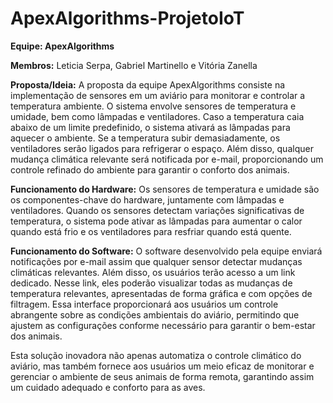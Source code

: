 #                                                                       ApexAlgorithms-ProjetoIoT

**Equipe: ApexAlgorithms**

**Membros:** Leticia Serpa, Gabriel Martinello e Vitória Zanella

**Proposta/Ideia:**
A proposta da equipe ApexAlgorithms consiste na implementação de sensores em um aviário para monitorar e controlar a temperatura ambiente. O sistema envolve sensores de temperatura e umidade, bem como lâmpadas e ventiladores. Caso a temperatura caia abaixo de um limite predefinido, o sistema ativará as lâmpadas para aquecer o ambiente. Se a temperatura subir demasiadamente, os ventiladores serão ligados para refrigerar o espaço. Além disso, qualquer mudança climática relevante será notificada por e-mail, proporcionando um controle refinado do ambiente para garantir o conforto dos animais.

**Funcionamento do Hardware:**
Os sensores de temperatura e umidade são os componentes-chave do hardware, juntamente com lâmpadas e ventiladores. Quando os sensores detectam variações significativas de temperatura, o sistema pode ativar as lâmpadas para aumentar o calor quando está frio e os ventiladores para resfriar quando está quente.

**Funcionamento do Software:**
O software desenvolvido pela equipe enviará notificações por e-mail assim que qualquer sensor detectar mudanças climáticas relevantes. Além disso, os usuários terão acesso a um link dedicado. Nesse link, eles poderão visualizar todas as mudanças de temperatura relevantes, apresentadas de forma gráfica e com opções de filtragem. Essa interface proporcionará aos usuários um controle abrangente sobre as condições ambientais do aviário, permitindo que ajustem as configurações conforme necessário para garantir o bem-estar dos animais.

Esta solução inovadora não apenas automatiza o controle climático do aviário, mas também fornece aos usuários um meio eficaz de monitorar e gerenciar o ambiente de seus animais de forma remota, garantindo assim um cuidado adequado e conforto para as aves.

